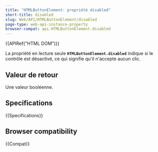 ```yaml
---
title: "HTMLButtonElement: propriété disabled"
short-title: disabled
slug: Web/API/HTMLButtonElement/disabled
page-type: web-api-instance-property
browser-compat: api.HTMLButtonElement.disabled
---
```


{{APIRef("HTML DOM")}}

La propriété en lecture seule **`HTMLButtonElement.disabled`** indique si le contrôle est désactivé, ce qui signifie qu'il n'accepte aucun clic.

## Valeur de retour

Une valeur booléenne.

## Specifications

{{Specifications}}

## Browser compatibility

{{Compat}}
